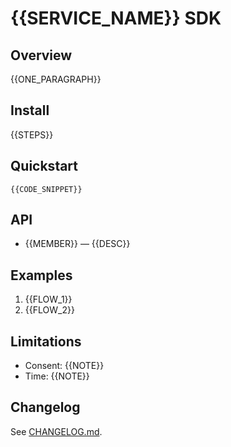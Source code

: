 # {{SERVICE_NAME}} SDK

## Overview
{{ONE_PARAGRAPH}}

## Install
{{STEPS}}

## Quickstart
```{{LANG}}
{{CODE_SNIPPET}}
```

## API
- {{MEMBER}} — {{DESC}}

## Examples
1) {{FLOW_1}}
2) {{FLOW_2}}

## Limitations
- Consent: {{NOTE}}
- Time: {{NOTE}}

## Changelog
See [CHANGELOG.md](./CHANGELOG.md).

